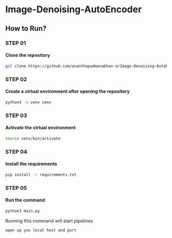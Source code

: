 # Image-Denoising-AutoEncoder

## How to Run?

### STEP 01
#### Clone the repository
```bash 
git clone https://github.com/ananthapadmanabhan-o/Image-Denoising-AutoEncoder.git
```

### STEP 02
#### Create a virtual environment after opening the repository

```bash
python3 -m venv venv
```
### STEP 03
#### Activate the virtual environment

```bash
source venv/bin/activate
```


### STEP 04
#### Install the requirements
```bash
pip install -r requirements.txt
```

### STEP 05
#### Run the command
```bash
python3 main.py
```
Running this command  will start pipelines

```bash
open up you local host and port
```


